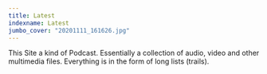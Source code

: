 ```yaml
---
title: Latest
indexname: Latest
jumbo_cover: "20201111_161626.jpg"
---
```


This Site a kind of Podcast. Essentially a collection of audio, video and other multimedia files. Everything is in the form of long lists (trails).

